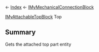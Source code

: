 ← [Index](Api-Index) ← [IMyMechanicalConnectionBlock](Sandbox.ModAPI.Ingame.IMyMechanicalConnectionBlock)

[IMyAttachableTopBlock](Sandbox.ModAPI.Ingame.IMyAttachableTopBlock) Top

## Summary

Gets the attached top part entity

